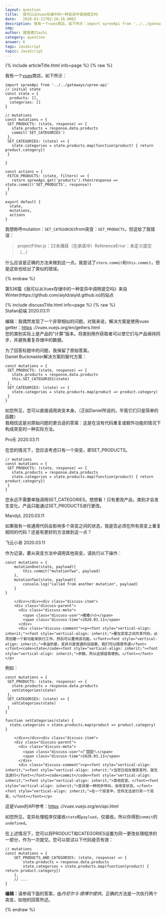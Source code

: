 ```yaml
---
layout: question
title:  我可以从Vuex存储中的一种变异中调用提交吗
date:   2020-03-11T02:26:16.000Z
description: 我有一个vuex商店，如下所示：import spreeApi from '../../gateways/spree-api'// initial ...
img: 
author: 理查德Itachi
category: question
answer: 6
tags: JavaScript
topic: JavaScript
---
```

<div class="article-root">
  <div class="article">
    {% include articleTitle.html info=page %}
    {% raw %}
    <div class="article-content"><p><font style="vertical-align: inherit;"><font style="vertical-align: inherit;">我有一个</font></font><a href="https://vuex.vuejs.org/en/intro.html" rel="noreferrer"><font style="vertical-align: inherit;"><font style="vertical-align: inherit;">vuex</font></font></a><font style="vertical-align: inherit;"><font style="vertical-align: inherit;">商店，如下所示：</font></font></p>

<pre><code>import spreeApi from '../../gateways/spree-api'<font></font>
// initial state<font></font>
const state = {<font></font>
  products: [],<font></font>
  categories: []<font></font>
}<font></font>
<font></font>
// mutations<font></font>
const mutations = {<font></font>
 SET_PRODUCTS: (state, response) =&gt; {<font></font>
   state.products = response.data.products<font></font>
   commit('SET_CATEGORIES')<font></font>
 },<font></font>
 SET_CATEGORIES: (state) =&gt; {<font></font>
   state.categories = state.products.map(function(product) { return product.category})<font></font>
 }<font></font>
<font></font>
}<font></font>
<font></font>
const actions = {<font></font>
 FETCH_PRODUCTS: (state, filters) =&gt; {<font></font>
   return spreeApi.get('products').then(response =&gt; state.commit('SET_PRODUCTS', response))<font></font>
 }<font></font>
}<font></font>
<font></font>
export default {<font></font>
  state,<font></font>
  mutations,<font></font>
  actions<font></font>
}<font></font>
</code></pre>

<p><font style="vertical-align: inherit;"><font style="vertical-align: inherit;">我想称呼mutation：</font></font><code>SET_CATEGORIES</code><font style="vertical-align: inherit;"><font style="vertical-align: inherit;">from突变：</font></font><code>SET_PRODUCTS</code><font style="vertical-align: inherit;"><font style="vertical-align: inherit;">，但这给了我错误：</font></font></p>

<blockquote>
  <p><font style="vertical-align: inherit;"><font style="vertical-align: inherit;">projectFilter.js：22未捕获（在承诺中）ReferenceError：未定义提交（…）</font></font></p>
</blockquote>

<p><font style="vertical-align: inherit;"><font style="vertical-align: inherit;">什么应该是正确的方法来做到这一点。</font><font style="vertical-align: inherit;">我尝试了</font></font><code>store.commit</code><font style="vertical-align: inherit;"><font style="vertical-align: inherit;">和</font></font><code>this.commit</code><font style="vertical-align: inherit;"><font style="vertical-align: inherit;">，但是这些也给出了类似的错误。</font></font></p></div>
    {% endraw %}
  </div>
  <p class="winter_mark">第536篇《我可以从Vuex存储中的一种变异中调用提交吗》来自Winter(https://github.com/aiyld/aiyld.github.io)的站点</p>
  <div class="discuss-wrapper">
    {% include discussTitle.html info=page %}
    {% raw %}
    <div class="discuss-list">
    <div class="discuss-item">
        <div class="discuss-parent">
          <div class="discuss-meta">
            <span class="discuss-user">Stafan前端</span>
            <span class="discuss-time">2020.03.11</span>
          </div>
          <div class="discuss-comment"><p><font style="vertical-align: inherit;"><font style="vertical-align: inherit;">编辑：我偶然发现了一个非常相似的问题，对我来说，解决方案是使用vuex getter：</font></font><a href="https://vuex.vuejs.org/en/getters.html" rel="nofollow noreferrer"><font style="vertical-align: inherit;"><font style="vertical-align: inherit;">https</font></font></a><font style="vertical-align: inherit;"><font style="vertical-align: inherit;"> ://vuex.vuejs.org/en/getters.html
 </font></font><br><font style="vertical-align: inherit;"><font style="vertical-align: inherit;">
您的类别实际上是产品的“计算”版本。</font><font style="vertical-align: inherit;">将类别用作获取者可以使它们与产品保持同步，并避免重复存储中的数据。</font></font></p>

<p><font style="vertical-align: inherit;"><font style="vertical-align: inherit;">为了回答标题中的问题，我保留了原始答案。</font></font><br><font style="vertical-align: inherit;"><font style="vertical-align: inherit;">
Daniel Buckmaster解决方案的替代方案：</font></font></p>

<pre><code>const mutations = {<font></font>
 SET_PRODUCTS: (state, response) =&gt; {<font></font>
   state.products = response.data.products<font></font>
   this.SET_CATEGORIES(state)<font></font>
 },<font></font>
 SET_CATEGORIES: (state) =&gt; {<font></font>
   state.categories = state.products.map(product =&gt; product.category)<font></font>
 }<font></font>
}<font></font>
</code></pre>

<p><font style="vertical-align: inherit;"><font style="vertical-align: inherit;">如您所见，您可以直接调用突变本身。</font><font style="vertical-align: inherit;">（正如Daniel所说的，毕竟它们只是简单的函数）</font></font><br><font style="vertical-align: inherit;"><font style="vertical-align: inherit;">
我相信这是对原始问题的更合适的答案：这是在没有代码重复或额外功能的情况下构成突变的一种实际方法。</font></font></p></div>
        </div></div><div class="discuss-item">
        <div class="discuss-parent">
          <div class="discuss-meta">
            <span class="discuss-user">Pro乐</span>
            <span class="discuss-time">2020.03.11</span>
          </div>
          <div class="discuss-comment"><p><font style="vertical-align: inherit;"><font style="vertical-align: inherit;">在您的情况下，您应该考虑只有一个突变，即SET_PRODUCTS。</font></font></p>

<pre><code>// mutations<font></font>
const mutations = {<font></font>
 SET_PRODUCTS: (state, response) =&gt; {<font></font>
   state.products = response.data.products<font></font>
   state.categories = state.products.map(function(product) { return product.category})<font></font>
 }<font></font>
}<font></font>
</code></pre>

<p><font style="vertical-align: inherit;"><font style="vertical-align: inherit;">您永远不需要单独调用SET_CATEGORIES。</font><font style="vertical-align: inherit;">想想看！</font><font style="vertical-align: inherit;">只有更改产品，类别才会发生变化。</font><font style="vertical-align: inherit;">产品只能通过SET_PRODUCTS进行更改。</font></font></p></div>
        </div></div><div class="discuss-item">
        <div class="discuss-parent">
          <div class="discuss-meta">
            <span class="discuss-user">MandyL</span>
            <span class="discuss-time">2020.03.11</span>
          </div>
          <div class="discuss-comment"><p><font style="vertical-align: inherit;"><font style="vertical-align: inherit;">如果我有一些通用代码会影响多个突变之间的状态，我是否必须在所有突变上重复相同的代码？</font><font style="vertical-align: inherit;">还是有更好的方法做到这一点？</font></font></p></div>
        </div></div><div class="discuss-item">
        <div class="discuss-parent">
          <div class="discuss-meta">
            <span class="discuss-user">飞云小哥</span>
            <span class="discuss-time">2020.03.11</span>
          </div>
          <div class="discuss-comment"><p><font style="vertical-align: inherit;"><font style="vertical-align: inherit;">作为记录。</font><font style="vertical-align: inherit;">要从突变方法中调用其他突变，请执行以下操作：</font></font></p>

<pre><code>const mutations = {<font></font>
    mutationOne(state, payload){<font></font>
        this.commit("mutationTwo", payload)<font></font>
    },<font></font>
    mutationTwo(state, payload){<font></font>
        console.log("called from another mutation", payload)<font></font>
    }<font></font>
}<font></font>
</code></pre></div>
        </div></div><div class="discuss-item">
        <div class="discuss-parent">
          <div class="discuss-meta">
            <span class="discuss-user">猪猪小小</span>
            <span class="discuss-time">2020.03.11</span>
          </div>
          <div class="discuss-comment"><p><font style="vertical-align: inherit;"><font style="vertical-align: inherit;">要在突变之间共享代码，必须创建一个新功能来执行工作，然后可以重用该功能。</font><font style="vertical-align: inherit;">幸运的是，变异只是普通的旧函数，我们可以随意传递</font></font><code>state</code><font style="vertical-align: inherit;"><font style="vertical-align: inherit;">参数，所以这很容易做到。</font></font></p>

<p><font style="vertical-align: inherit;"><font style="vertical-align: inherit;">例如：</font></font></p>



<pre class="lang-js prettyprint-override"><code>const mutations = {<font></font>
 SET_PRODUCTS: (state, response) =&gt; {<font></font>
   state.products = response.data.products<font></font>
   setCategories(state)<font></font>
 },<font></font>
 SET_CATEGORIES: (state) =&gt; {<font></font>
   setCategories(state)<font></font>
 }<font></font>
}<font></font>
<font></font>
function setCategories(state) {<font></font>
  state.categories = state.products.map(product =&gt; product.category)<font></font>
}<font></font>
</code></pre></div>
        </div></div><div class="discuss-item">
        <div class="discuss-parent">
          <div class="discuss-meta">
            <span class="discuss-user">ㄏ囧囧ㄟ</span>
            <span class="discuss-time">2020.03.11</span>
          </div>
          <div class="discuss-comment"><p><font style="vertical-align: inherit;"><font style="vertical-align: inherit;">当您已经在做突变时，就无法进行</font></font><code>commit</code><font style="vertical-align: inherit;"><font style="vertical-align: inherit;">其他突变。</font><font style="vertical-align: inherit;">变异是一种同步呼叫，会改变状态。</font><font style="vertical-align: inherit;">在一个突变中，您将无法进行另一个突变。</font></font></p>

<p><font style="vertical-align: inherit;"><font style="vertical-align: inherit;">这是Vuex的API参考：</font><a href="https://vuex.vuejs.org/en/api.html" rel="noreferrer"><font style="vertical-align: inherit;">https</font></a><font style="vertical-align: inherit;"> ://vuex.vuejs.org/en/api.html</font></font><a href="https://vuex.vuejs.org/en/api.html" rel="noreferrer"><font style="vertical-align: inherit;"></font></a></p>

<p><font style="vertical-align: inherit;"><font style="vertical-align: inherit;">如您所见，变异处理程序仅接收</font></font><code>state</code><font style="vertical-align: inherit;"><font style="vertical-align: inherit;">和</font></font><code>payload</code><font style="vertical-align: inherit;"><font style="vertical-align: inherit;">，</font><font style="vertical-align: inherit;">仅接收</font><font style="vertical-align: inherit;">。</font><font style="vertical-align: inherit;">所以你得到</font></font><code>commit</code><font style="vertical-align: inherit;"><font style="vertical-align: inherit;">的</font></font><code>undefined</code><font style="vertical-align: inherit;"><font style="vertical-align: inherit;">。</font></font></p>

<p><font style="vertical-align: inherit;"><font style="vertical-align: inherit;">在上述情况下，您可以将PRODUCT和CATEGORIES设置为同一更改处理程序的一部分，作为一次提交。</font><font style="vertical-align: inherit;">您可以尝试以下代码是否有效：</font></font></p>



<pre class="lang-js prettyprint-override"><code>// mutations<font></font>
const mutations = {<font></font>
    SET_PRODUCTS_AND_CATEGORIES: (state, response) =&gt; {<font></font>
        state.products = response.data.products<font></font>
        state.categories = state.products.map(function(product) { return product.category})<font></font>
    },<font></font>
    // ...<font></font>
}<font></font>
</code></pre>

<p><strong><font style="vertical-align: inherit;"><font style="vertical-align: inherit;">编辑：</font></font></strong><font style="vertical-align: inherit;"><font style="vertical-align: inherit;">请参阅下面的答案，由</font></font><em><font style="vertical-align: inherit;"><font style="vertical-align: inherit;">丹尼尔·S·德博尔提供</font></font></em><font style="vertical-align: inherit;"><font style="vertical-align: inherit;">。</font><font style="vertical-align: inherit;">正确的方法是一次执行两个突变，如他的回答所述。</font></font></p></div>
        </div></div>
    </div>
    {% endraw %}
  </div>
<div>
